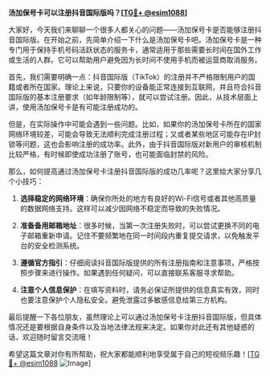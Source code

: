 **汤加保号卡可以注册抖音国际版吗？[[TG💪+ @esim1088](https://t.me/s/esim1088)]**

大家好，今天我们来聊聊一个很多人都关心的问题——汤加保号卡是否能够注册抖音国际版。在开始之前，先简单介绍一下什么是汤加保号卡吧。汤加保号卡是一种专门用于保持手机号码活跃状态的服务卡，通常适用于那些需要长时间在国外工作或生活的人群。它可以帮助用户避免因为长时间不使用手机而被运营商取消服务。

首先，我们需要明确一点：抖音国际版（TikTok）的注册并不严格限制用户的国籍或者所在国家。理论上来说，只要你的设备能正常连接到互联网，并且符合抖音国际版的基本注册要求（如年龄限制等），就可以尝试注册。因此，从技术层面上讲，使用汤加保号卡是有可能注册成功的。

但是，在实际操作中可能会遇到一些问题。比如，如果你的汤加保号卡所在的国家网络环境较差，可能会导致无法顺利完成注册过程；又或者某些地区可能存在IP封锁等问题，这也会影响注册的成功率。此外，由于抖音国际版对新用户的审核机制比较严格，有时候即使成功注册了账号，也可能面临封禁的风险。

那么，如何提高通过汤加保号卡注册抖音国际版的成功几率呢？这里给大家分享几个小技巧：

1. **选择稳定的网络环境**：确保你所处的地方有良好的Wi-Fi信号或者其他高质量的数据网络支持。这样可以减少因网络不稳定而导致的失败情况。
   
2. **准备备用邮箱地址**：很多时候，当第一次注册失败时，可以尝试更换不同的电子邮箱重新申请。记住不要频繁地在同一时间段内重复提交请求，以免触发平台的安全检测系统。

3. **遵循官方指引**：仔细阅读抖音国际版提供的所有注册指南和注意事项，严格按照步骤来进行操作。如果遇到任何疑问，可以直接联系客服寻求帮助。

4. **注意个人信息保护**：在填写资料时，请务必保证所提供的信息真实有效，同时也要注意保护个人隐私安全。避免泄露过多敏感信息给第三方机构。

最后提醒一下各位朋友，虽然理论上可以通过汤加保号卡注册抖音国际版，但具体情况还是要根据自身条件以及当地法律法规来决定。如果你对此还有其他疑惑的话，欢迎随时留言交流哦！

希望这篇文章对你有所帮助，祝大家都能顺利地享受属于自己的短视频乐趣！[[TG💪+ @esim1088](https://t.me/s/esim1088) ![Image](https://i.postimg.cc/4NQfJmqS/Snipaste-2025-05-13-00-14-12.png)]